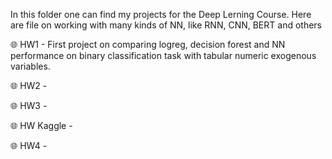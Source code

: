 In this folder one can find my projects for the Deep Lerning Course. Here are file on working with many kinds of NN, like RNN, CNN, BERT and others

🌐 HW1 - First project on comparing logreg, decision forest and NN performance on binary classification task with tabular numeric exogenous variables.

🌐 HW2 - 

🌐 HW3 -

🌐 HW Kaggle -

🌐 HW4 -
